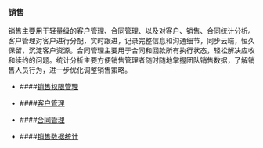 ### 销售

销售主要用于轻量级的客户管理、合同管理、以及对客户、销售、合同统计分析。客户管理对客户进行分配，实时跟进，记录完整信息和沟通细节，同步云端，恒久保留，沉淀客户资源。合同管理主要用于合同和回款所有执行状态，轻松解决应收和续约的问题。统计分析主要方便销售管理者随时随地掌握团队销售数据，了解销售人员行为，进一步优化调整销售策略。

* ####[销售权限管理](/yong-hu-zhi-nan/yong-hu-shou-ce/xiao-shou/xiao-shou-quan-xian-guan-li.md)

* ####[客户管理](/ru-men-zhi-nan/ke-hu-guan-li.md)

* ####[合同管理](/ru-men-zhi-nan/ke-hu-guan-li/he-tong-guan-li.md)

* ####[销售数据统计](/yong-hu-zhi-nan/yong-hu-shou-ce/xiao-shou/xiao-shou-shu-ju-tong-ji.md)

